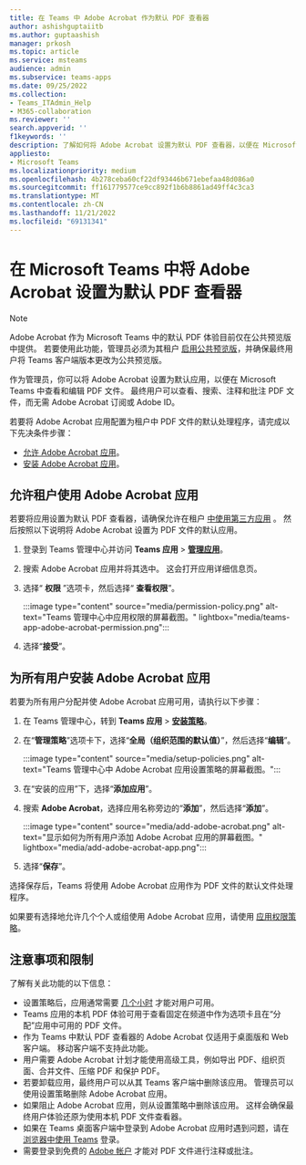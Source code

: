 ```yaml
---
title: 在 Teams 中 Adobe Acrobat 作为默认 PDF 查看器
author: ashishguptaiitb
ms.author: guptaashish
manager: prkosh
ms.topic: article
ms.service: msteams
audience: admin
ms.subservice: teams-apps
ms.date: 09/25/2022
ms.collection:
- Teams_ITAdmin_Help
- M365-collaboration
ms.reviewer: ''
search.appverid: ''
f1keywords: ''
description: 了解如何将 Adobe Acrobat 设置为默认 PDF 查看器，以便在 Microsoft Teams 中查看和编辑 PDF 文件。
appliesto:
- Microsoft Teams
ms.localizationpriority: medium
ms.openlocfilehash: 4b278ceba60cf22df93446b671ebefaa48d086a0
ms.sourcegitcommit: ff161779577ce9cc892f1b6b8861ad49ff4c3ca3
ms.translationtype: MT
ms.contentlocale: zh-CN
ms.lasthandoff: 11/21/2022
ms.locfileid: "69131341"
---
```

# <a name="set-adobe-acrobat-as-the-default-pdf-viewer-in-microsoft-teams"></a>在 Microsoft Teams 中将 Adobe Acrobat 设置为默认 PDF 查看器

> [!NOTE]
> Adobe Acrobat 作为 Microsoft Teams 中的默认 PDF 体验目前仅在公共预览版中提供。 若要使用此功能，管理员必须为其租户 [启用公共预览版](public-preview-doc-updates.md#enable-public-preview)，并确保最终用户将 Teams 客户端版本更改为公共预览版。

作为管理员，你可以将 Adobe Acrobat 设置为默认应用，以便在 Microsoft Teams 中查看和编辑 PDF 文件。 最终用户可以查看、搜索、注释和批注 PDF 文件，而无需 Adobe Acrobat 订阅或 Adobe ID。

若要将 Adobe Acrobat 应用配置为租户中 PDF 文件的默认处理程序，请完成以下先决条件步骤：

* [允许 Adobe Acrobat 应用](#allow-adobe-acrobat-app-in-your-tenant)。
* [安装 Adobe Acrobat 应用](#install-adobe-acrobat-app-for-all-users)。

## <a name="allow-adobe-acrobat-app-in-your-tenant"></a>允许租户使用 Adobe Acrobat 应用

若要将应用设置为默认 PDF 查看器，请确保允许在租户 [中使用第三方应用](manage-apps.md#manage-org-wide-app-settings) 。 然后按照以下说明将 Adobe Acrobat 设置为 PDF 文件的默认应用。

1. 登录到 Teams 管理中心并访问 **Teams 应用** > **[管理应用](https://admin.teams.microsoft.com/policies/manage-apps)**。

1. 搜索 Adobe Acrobat 应用并将其选中。 这会打开应用详细信息页。

1. 选择“ **权限** ”选项卡，然后选择“ **查看权限**”。

   :::image type="content" source="media/permission-policy.png" alt-text="Teams 管理中心中应用权限的屏幕截图。" lightbox="media/teams-app-adobe-acrobat-permission.png":::

1. 选择“**接受**”。

## <a name="install-adobe-acrobat-app-for-all-users"></a>为所有用户安装 Adobe Acrobat 应用

若要为所有用户分配并使 Adobe Acrobat 应用可用，请执行以下步骤：

1. 在 Teams 管理中心，转到 **Teams 应用** > [**安装策略**](https://admin.teams.microsoft.com/policies/app-setup)。

1. 在“**管理策略**”选项卡下，选择“**全局（组织范围的默认值）**”，然后选择“**编辑**”。

   :::image type="content" source="media/setup-policies.png" alt-text="Teams 管理中心中 Adobe Acrobat 应用设置策略的屏幕截图。":::

1. 在“安装的应用”下，选择“**添加应用**”。

1. 搜索 **Adobe Acrobat**，选择应用名称旁边的“**添加**”，然后选择“**添加**”。

   :::image type="content" source="media/add-adobe-acrobat.png" alt-text="显示如何为所有用户添加 Adobe Acrobat 应用的屏幕截图。" lightbox="media/add-adobe-acrobat-app.png":::

1. 选择“**保存**”。

选择保存后，Teams 将使用 Adobe Acrobat 应用作为 PDF 文件的默认文件处理程序。

如果要有选择地允许几个个人或组使用 Adobe Acrobat 应用，请使用 [应用权限策略](teams-app-permission-policies.md)。

## <a name="considerations-and-limitations"></a>注意事项和限制

了解有关此功能的以下信息：

* 设置策略后，应用通常需要 [几个小时](teams-app-setup-policies.md#considerations-and-limitations) 才能对用户可用。
* Teams 应用的本机 PDF 体验可用于查看固定在频道中作为选项卡且在“分配”应用中可用的 PDF 文件。
* 作为 Teams 中默认 PDF 查看器的 Adobe Acrobat 仅适用于桌面版和 Web 客户端。 移动客户端不支持此功能。
* 用户需要 Adobe Acrobat 计划才能使用高级工具，例如导出 PDF、组织页面、合并文件、压缩 PDF 和保护 PDF。
* 若要卸载应用，最终用户可以从其 Teams 客户端中删除该应用。 管理员可以使用设置策略删除 Adobe Acrobat 应用。
* 如果阻止 Adobe Acrobat 应用，则从设置策略中删除该应用。 这样会确保最终用户体验还原为使用本机 PDF 文件查看器。
* 如果在 Teams 桌面客户端中登录到 Adobe Acrobat 应用时遇到问题，请在 [浏览器中使用 Teams](https://teams.microsoft.com/) 登录。
* 需要登录到免费的 [Adobe 帐户](https://acrobat.adobe.com/us/en/) 才能对 PDF 文件进行注释或批注。

